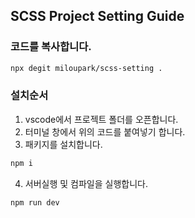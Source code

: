 ## SCSS Project Setting Guide

### 코드를 복사합니다.

```bash
npx degit miloupark/scss-setting .
```

### 설치순서

1. vscode에서 프로젝트 폴더를 오픈합니다.
2. 터미널 창에서 위의 코드를 붙여넣기 합니다.
3. 패키지를 설치합니다.

```bash
npm i
```

4. 서버실행 및 컴파일을 실행합니다.

```bash
npm run dev
```
